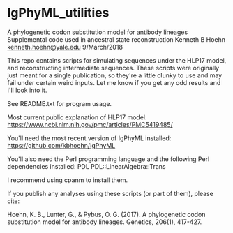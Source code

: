 # IgPhyML_utilities

A phylogenetic codon substitution model for antibody lineages
Supplemental code used in ancestral state reconstruction
Kenneth B Hoehn
kenneth.hoehn@yale.edu
9/March/2018

This repo contains scripts for simulating sequences under the HLP17 model, and
reconstructing intermediate sequences. These scripts were originally just meant 
for a single publication, so they're a little clunky to use and may fail under 
certain weird inputs. Let me know if you get any odd results and I'll look into it.

See README.txt for program usage.

Most current public explanation of HLP17 model:
https://www.ncbi.nlm.nih.gov/pmc/articles/PMC5419485/

You'll need the most recent version of IgPhyML installed: 
https://github.com/kbhoehn/IgPhyML

You'll also need the Perl programming language and the following Perl 
dependencies installed:
PDL
PDL::LinearAlgebra::Trans

I recommend using cpanm to install them.

If you publish any analyses using these scripts (or part of them), please cite:

Hoehn, K. B., Lunter, G., & Pybus, O. G. (2017). A phylogenetic codon substitution 
model for antibody lineages. Genetics, 206(1), 417-427. 
